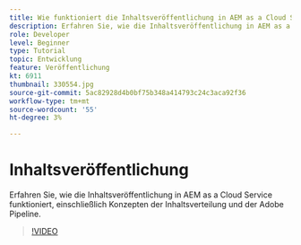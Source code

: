 ```yaml
---
title: Wie funktioniert die Inhaltsveröffentlichung in AEM as a Cloud Service?
description: Erfahren Sie, wie die Inhaltsveröffentlichung in AEM as a Cloud Service funktioniert, einschließlich Konzepten der Inhaltsverteilung und der Adobe Pipeline.
role: Developer
level: Beginner
type: Tutorial
topic: Entwicklung
feature: Veröffentlichung
kt: 6911
thumbnail: 330554.jpg
source-git-commit: 5ac82928d4b0bf75b348a414793c24c3aca92f36
workflow-type: tm+mt
source-wordcount: '55'
ht-degree: 3%

---
```



# Inhaltsveröffentlichung

Erfahren Sie, wie die Inhaltsveröffentlichung in AEM as a Cloud Service funktioniert, einschließlich Konzepten der Inhaltsverteilung und der Adobe Pipeline.

>[!VIDEO](https://video.tv.adobe.com/v/330554/?quality=12&learn=on)